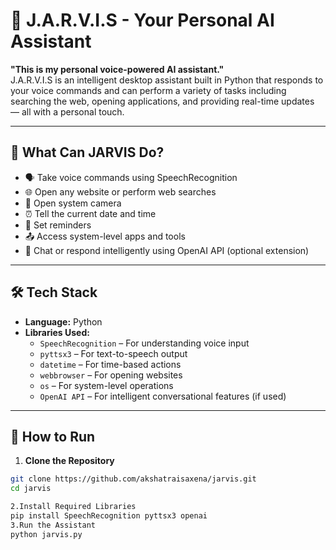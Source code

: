 # 🤖 J.A.R.V.I.S - Your Personal AI Assistant

**"This is my personal voice-powered AI assistant."**  
J.A.R.V.I.S is an intelligent desktop assistant built in Python that responds to your voice commands and can perform a variety of tasks including searching the web, opening applications, and providing real-time updates — all with a personal touch.

---

## 🧠 What Can JARVIS Do?

- 🗣️ Take voice commands using SpeechRecognition
- 🌐 Open any website or perform web searches
- 🎥 Open system camera
- ⏰ Tell the current date and time
- 📅 Set reminders
- 📤 Access system-level apps and tools
- 💬 Chat or respond intelligently using OpenAI API (optional extension)

---

## 🛠 Tech Stack

- **Language:** Python
- **Libraries Used:**
  - `SpeechRecognition` – For understanding voice input
  - `pyttsx3` – For text-to-speech output
  - `datetime` – For time-based actions
  - `webbrowser` – For opening websites
  - `os` – For system-level operations
  - `OpenAI API` – For intelligent conversational features (if used)

---

## 🚀 How to Run

1. **Clone the Repository**
```bash
git clone https://github.com/akshatraisaxena/jarvis.git
cd jarvis

2.Install Required Libraries
pip install SpeechRecognition pyttsx3 openai
3.Run the Assistant
python jarvis.py

